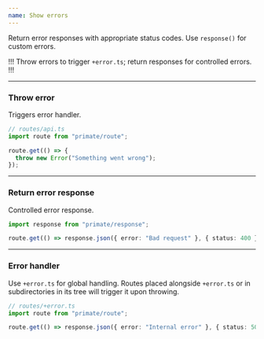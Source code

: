 ```yaml
---
name: Show errors
---
```


Return error responses with appropriate status codes. Use `response()` for
custom errors.

!!!
Throw errors to trigger `+error.ts`; return responses for controlled errors.
!!!

---

### Throw error

Triggers error handler.

```ts
// routes/api.ts
import route from "primate/route";

route.get(() => {
  throw new Error("Something went wrong");
});
```

---

### Return error response

Controlled error response.

```ts
import response from "primate/response";

route.get(() => response.json({ error: "Bad request" }, { status: 400 }));
```

---

### Error handler

Use `+error.ts` for global handling. Routes placed alongside `+error.ts` or in
subdirectories in its tree will trigger it upon throwing.

```ts
// routes/+error.ts
import route from "primate/route";

route.get(() => response.json({ error: "Internal error" }, { status: 500 }));
